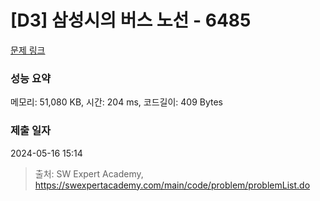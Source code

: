 # [D3] 삼성시의 버스 노선 - 6485 

[문제 링크](https://swexpertacademy.com/main/code/problem/problemDetail.do?contestProbId=AWczm7QaACgDFAWn) 

### 성능 요약

메모리: 51,080 KB, 시간: 204 ms, 코드길이: 409 Bytes

### 제출 일자

2024-05-16 15:14



> 출처: SW Expert Academy, https://swexpertacademy.com/main/code/problem/problemList.do